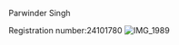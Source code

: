 
Parwinder Singh  

Registration number:24101780
![IMG_1989](https://github.com/user-attachments/assets/a4a94d66-593f-478d-ae62-b27f73dd3508)
